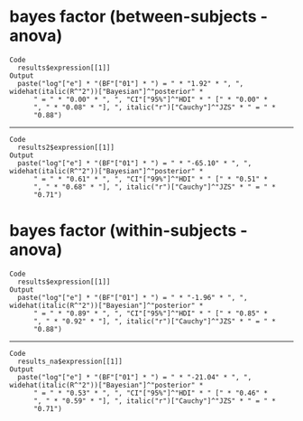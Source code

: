 # bayes factor (between-subjects - anova)

    Code
      results$expression[[1]]
    Output
      paste("log"["e"] * "(BF"["01"] * ") = " * "1.92" * ", ", widehat(italic(R^"2"))["Bayesian"]^"posterior" * 
          " = " * "0.00" * ", ", "CI"["95%"]^"HDI" * " [" * "0.00" * 
          ", " * "0.08" * "], ", italic("r")["Cauchy"]^"JZS" * " = " * 
          "0.88")

---

    Code
      results2$expression[[1]]
    Output
      paste("log"["e"] * "(BF"["01"] * ") = " * "-65.10" * ", ", widehat(italic(R^"2"))["Bayesian"]^"posterior" * 
          " = " * "0.61" * ", ", "CI"["99%"]^"HDI" * " [" * "0.51" * 
          ", " * "0.68" * "], ", italic("r")["Cauchy"]^"JZS" * " = " * 
          "0.71")

# bayes factor (within-subjects - anova)

    Code
      results$expression[[1]]
    Output
      paste("log"["e"] * "(BF"["01"] * ") = " * "-1.96" * ", ", widehat(italic(R^"2"))["Bayesian"]^"posterior" * 
          " = " * "0.89" * ", ", "CI"["95%"]^"HDI" * " [" * "0.85" * 
          ", " * "0.92" * "], ", italic("r")["Cauchy"]^"JZS" * " = " * 
          "0.88")

---

    Code
      results_na$expression[[1]]
    Output
      paste("log"["e"] * "(BF"["01"] * ") = " * "-21.04" * ", ", widehat(italic(R^"2"))["Bayesian"]^"posterior" * 
          " = " * "0.53" * ", ", "CI"["95%"]^"HDI" * " [" * "0.46" * 
          ", " * "0.59" * "], ", italic("r")["Cauchy"]^"JZS" * " = " * 
          "0.71")

